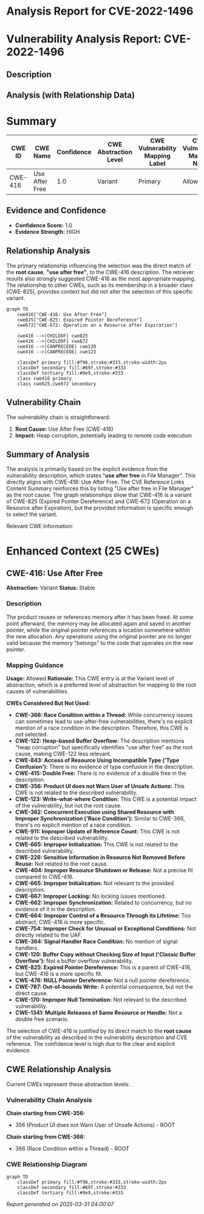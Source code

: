 # Analysis Report for CVE-2022-1496

# Vulnerability Analysis Report: CVE-2022-1496

## Description



## Analysis (with Relationship Data)

# Summary
| CWE ID | CWE Name | Confidence | CWE Abstraction Level | CWE Vulnerability Mapping Label | CWE-Vulnerability Mapping Notes |
|---|---|---|---|---|---|
| CWE-416 | Use After Free | 1.0 | Variant | Primary | Allowed |

## Evidence and Confidence

*   **Confidence Score:** 1.0
*   **Evidence Strength:** HIGH

## Relationship Analysis
The primary relationship influencing the selection was the direct match of the **root cause**, **"use after free"**, to the CWE-416 description. The retriever results also strongly suggested CWE-416 as the most appropriate mapping. The relationship to other CWEs, such as its membership in a broader class (CWE-825), provides context but did not alter the selection of this specific variant.

```mermaid
graph TD
    cwe416["CWE-416: Use After Free"]
    cwe825["CWE-825: Expired Pointer Dereference"]
    cwe672["CWE-672: Operation on a Resource after Expiration"]

    cwe416 -->|CHILDOF| cwe825
    cwe416 -->|CHILDOF| cwe672
    cwe416 -->|CANPRECEDE| cwe120
    cwe416 -->|CANPRECEDE| cwe123
    
    classDef primary fill:#f96,stroke:#333,stroke-width:2px
    classDef secondary fill:#69f,stroke:#333
    classDef tertiary fill:#9e9,stroke:#333
    class cwe416 primary
    class cwe825,cwe672 secondary
```

## Vulnerability Chain
The vulnerability chain is straightforward:
  1. **Root Cause:** Use After Free (CWE-416)
  2. **Impact:** Heap corruption, potentially leading to remote code execution

## Summary of Analysis
The analysis is primarily based on the explicit evidence from the vulnerability description, which states "**use after free** in File Manager". This directly aligns with CWE-416: Use After Free. The CVE Reference Links Content Summary reinforces this by listing "Use after free in File Manager" as the root cause.
The graph relationships show that CWE-416 is a variant of CWE-825 (Expired Pointer Dereference) and CWE-672 (Operation on a Resource after Expiration), but the provided information is specific enough to select the variant.

Relevant CWE Information:

# Enhanced Context (25 CWEs)

## CWE-416: Use After Free
**Abstraction:** Variant
**Status:** Stable

### Description
The product reuses or references memory after it has been freed. At some point afterward, the memory may be allocated again and saved in another pointer, while the original pointer references a location somewhere within the new allocation. Any operations using the original pointer are no longer valid because the memory "belongs" to the code that operates on the new pointer.

### Mapping Guidance
**Usage:** Allowed
**Rationale:** This CWE entry is at the Variant level of abstraction, which is a preferred level of abstraction for mapping to the root causes of vulnerabilities.

**CWEs Considered But Not Used:**

*   **CWE-366: Race Condition within a Thread:** While concurrency issues can sometimes lead to use-after-free vulnerabilities, there's no explicit mention of a race condition in the description. Therefore, this CWE is not selected.
*   **CWE-122: Heap-based Buffer Overflow:** The description mentions "heap corruption" but specifically identifies "use after free" as the root cause, making CWE-122 less relevant.
*   **CWE-843: Access of Resource Using Incompatible Type ('Type Confusion'):** There is no evidence of type confusion in the description.
*   **CWE-415: Double Free:** There is no evidence of a double free in the description.
*   **CWE-356: Product UI does not Warn User of Unsafe Actions:** This CWE is not related to the described vulnerability.
*   **CWE-123: Write-what-where Condition:** This CWE is a potential impact of the vulnerability, but not the root cause.
*   **CWE-362: Concurrent Execution using Shared Resource with Improper Synchronization ('Race Condition'):** Similar to CWE-366, there's no explicit mention of a race condition.
*   **CWE-911: Improper Update of Reference Count:** This CWE is not related to the described vulnerability.
*   **CWE-665: Improper Initialization:** This CWE is not related to the described vulnerability.
*   **CWE-226: Sensitive Information in Resource Not Removed Before Reuse:** Not related to the root cause.
*   **CWE-404: Improper Resource Shutdown or Release:** Not a precise fit compared to CWE-416.
*   **CWE-665: Improper Initialization:** Not relevant to the provided description.
*   **CWE-667: Improper Locking:** No locking issues mentioned.
*   **CWE-662: Improper Synchronization:** Related to concurrency, but no evidence of it in the description.
*   **CWE-664: Improper Control of a Resource Through its Lifetime:** Too abstract; CWE-416 is more specific.
*   **CWE-754: Improper Check for Unusual or Exceptional Conditions:** Not directly related to the UAF.
*   **CWE-364: Signal Handler Race Condition:** No mention of signal handlers.
*   **CWE-120: Buffer Copy without Checking Size of Input ('Classic Buffer Overflow'):** Not a buffer overflow vulnerability.
*   **CWE-825: Expired Pointer Dereference:** This is a parent of CWE-416, but CWE-416 is a more specific fit.
*   **CWE-476: NULL Pointer Dereference:** Not a null pointer dereference.
*   **CWE-787: Out-of-bounds Write:** A potential consequence, but not the direct cause.
*   **CWE-170: Improper Null Termination:** Not relevant to the described vulnerability.
*   **CWE-1341: Multiple Releases of Same Resource or Handle:** Not a double free scenario.

The selection of CWE-416 is justified by its direct match to the **root cause** of the vulnerability as described in the vulnerability description and CVE reference. The confidence level is high due to the clear and explicit evidence.


## CWE Relationship Analysis

Current CWEs represent these abstraction levels: .


### Vulnerability Chain Analysis

**Chain starting from CWE-356:**
- 356 (Product UI does not Warn User of Unsafe Actions) - ROOT


**Chain starting from CWE-366:**
- 366 (Race Condition within a Thread) - ROOT



### CWE Relationship Diagram

```mermaid
graph TD
    classDef primary fill:#f96,stroke:#333,stroke-width:2px
    classDef secondary fill:#69f,stroke:#333
    classDef tertiary fill:#9e9,stroke:#333
```



*Report generated on 2025-03-31 04:00:07*
